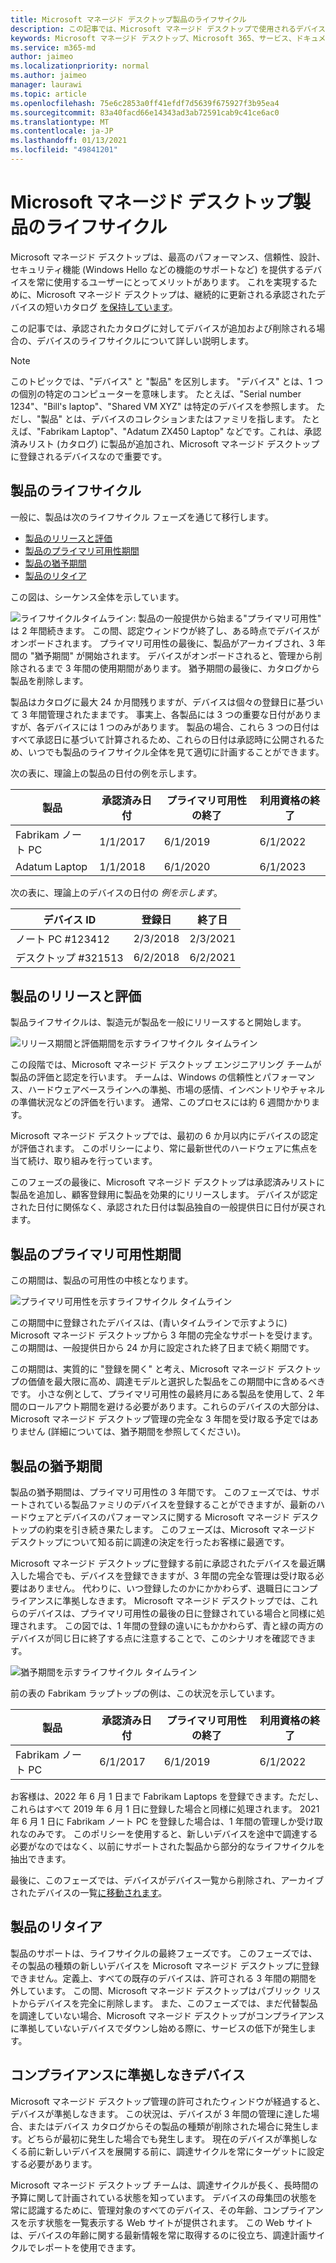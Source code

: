 ```yaml
---
title: Microsoft マネージド デスクトップ製品のライフサイクル
description: この記事では、Microsoft マネージド デスクトップで使用されるデバイスの仕様を示します。
keywords: Microsoft マネージド デスクトップ、Microsoft 365、サービス、ドキュメント
ms.service: m365-md
author: jaimeo
ms.localizationpriority: normal
ms.author: jaimeo
manager: laurawi
ms.topic: article
ms.openlocfilehash: 75e6c2853a0ff41efdf7d5639f675927f3b95ea4
ms.sourcegitcommit: 83a40facd66e14343ad3ab72591cab9c41ce6ac0
ms.translationtype: MT
ms.contentlocale: ja-JP
ms.lasthandoff: 01/13/2021
ms.locfileid: "49841201"
---
```

# <a name="microsoft-managed-desktop-product-lifecycle"></a>Microsoft マネージド デスクトップ製品のライフサイクル

Microsoft マネージド デスクトップは、最高のパフォーマンス、信頼性、設計、セキュリティ機能 (Windows Hello などの機能のサポートなど) を提供するデバイスを常に使用するユーザーにとってメリットがあります。 これを実現するために、Microsoft マネージド デスクトップは、継続的に更新される承認されたデバイスの短いカタログ [を保持しています](device-list.md)。 
 
この記事では、承認されたカタログに対してデバイスが追加および削除される場合の、デバイスのライフサイクルについて詳しい説明します。 

> [!NOTE]
> このトピックでは、"デバイス" と "製品" を区別します。 "デバイス" とは、1 つの個別の特定のコンピューターを意味します。 たとえば、"Serial number 1234"、"Bill's laptop"、"Shared VM XYZ" は特定のデバイスを参照します。 ただし、"製品" とは、デバイスのコレクションまたはファミリを指します。 たとえば、"Fabrikam Laptop"、"Adatum ZX450 Laptop" などです。これは、承認済みリスト (カタログ) に[](device-list.md)製品が追加され、Microsoft マネージド デスクトップに登録されるデバイスなので重要です。

## <a name="product-lifecycle"></a>製品のライフサイクル

 一般に、製品は次のライフサイクル フェーズを通じて移行します。

- [製品のリリースと評価](#product-release-and-evaluation)
- [製品のプライマリ可用性期間](#product-primary-availability-period)
- [製品の猶予期間](#product-grace-period)
- [製品のリタイア](#product-retirement)


この図は、シーケンス全体を示しています。

![ライフサイクルタイムライン: 製品の一般提供から始まる"プライマリ可用性" は 2 年間続きます。 この間、認定ウィンドウが終了し、ある時点でデバイスがオンボードされます。 プライマリ可用性の最後に、製品がアーカイブされ、3 年間の "猶予期間" が開始されます。 デバイスがオンボードされると、管理から削除されるまで 3 年間の使用期間があります。 猶予期間の最後に、カタログから製品を削除します。](../../media/non-dark1-edits.PNG)

製品はカタログに最大 24 か月間残ります<em></em>が、デバイスは個々の登録日に基づいて 3 年間管理されたままです。 事実上、各製品には 3 つの重要な日付がありますが、各デバイスには 1 つのみがあります。 製品の場合、これら 3 つの日付はすべて承認日<em></em>に基づいて計算されるため、これらの日付は承認時に公開されるため、いつでも製品のライフサイクル全体を見て適切に計画することができます。

次の表に、理論上の製品の日付の例を示します。


|製品  |承認済み日付  |プライマリ可用性の終了  |利用資格の終了  |
|---------|---------|---------|---------|
|Fabrikam ノート PC    | 1/1/2017 | 6/1/2019 | 6/1/2022 |
|Adatum Laptop   | 1/1/2018 | 6/1/2020 | 6/1/2023  |

次の表に、理論上のデバイスの日付の *例を示します*。


|デバイス ID  |登録日  |終了日  |
|---------|---------|---------|
|ノート PC #123412     |  2/3/2018       |  2/3/2021       |
|デスクトップ #321513     | 6/2/2018        |  6/2/2021       |


## <a name="product-release-and-evaluation"></a>製品のリリースと評価

製品ライフサイクルは、製造元が製品を一般にリリースすると開始します。

![リリース期間と評価期間を示すライフサイクル タイムライン](../../media/non-dark3-edits.PNG)

この段階では、Microsoft マネージド デスクトップ エンジニアリング チームが製品の評価と認定を行います。 チームは、Windows の信頼性とパフォーマンス、ハードウェアベースラインへの準拠、市場の感情、インベントリやチャネルの準備状況などの評価を行います。 通常、このプロセスには約 6 週間かかります。
  
Microsoft マネージド デスクトップでは、最初の 6 か月以内にデバイスの認定が評価されます。 このポリシーにより、常に最新世代のハードウェアに焦点を当て続け、取り組みを行っています。
 
このフェーズの最後に、Microsoft マネージド デスクトップは承認済みリストに[](device-list.md)製品を追加し、顧客登録用に製品を効果的にリリースします。 デバイスが認定された日付に関係なく、承認された日付は製品独自の一般提供日に日付が戻されます。 


## <a name="product-primary-availability-period"></a>製品のプライマリ可用性期間

この期間は、製品の可用性の中核となります。

![プライマリ可用性を示すライフサイクル タイムライン](../../media/non-dark4-edits.PNG)

この期間中に登録されたデバイスは、(青いタイムラインで示すように) Microsoft マネージド デスクトップから 3 年間の完全なサポートを受けます。 この期間は、一般提供日から 24 か月に設定された終了日まで続く期間です。

この期間は、実質的に "登録を開く" と考え、Microsoft マネージド デスクトップの価値を最大限に高め、調達モデルと選択した製品をこの期間中に含めるべきです。 小さな例として、プライマリ可用性の最終月にある製品を使用して、2 年間のロールアウト期間を避ける必要があります。これらのデバイスの大部分は、Microsoft マネージド デスクトップ管理の完全な 3 年間を受[](#product-grace-period)け取る予定ではありません (詳細については、猶予期間を参照してください)。  

## <a name="product-grace-period"></a>製品の猶予期間

製品の猶予期間は、プライマリ可用性の 3 年間です。 このフェーズでは、サポートされている製品ファミリのデバイスを登録することができますが、最新のハードウェアとデバイスのパフォーマンスに関する Microsoft マネージド デスクトップの約束を引き続き果たします。 このフェーズは、Microsoft マネージド デスクトップについて知る前に調達の決定を行ったお客様に最適です。 

Microsoft マネージド デスクトップに登録する前に承認されたデバイスを最近購入した場合でも、デバイスを登録できますが、3 年間の完全な管理は受け取る必要はありません。 代わりに、いつ登録したのかにかかわらず、退職日にコンプライアンスに準拠しなきます。 Microsoft マネージド デスクトップでは、これらのデバイスは、プライマリ可用性の最後の日に登録されている場合と同様に処理されます。 この図では、1 年間の登録の違いにもかかわらず、青と緑の両方のデバイスが同じ日に終了する点に注意することで、このシナリオを確認できます。


![猶予期間を示すライフサイクル タイムライン](../../media/non-dark2-edits.PNG)

前の表の Fabrikam ラップトップの例は、この状況を示しています。 

|製品  |承認済み日付  |プライマリ可用性の終了  |利用資格の終了  |
|---------|---------|---------|---------|
|Fabrikam ノート PC    | 6/1/2017 | 6/1/2019 | 6/1/2022 |

お客様は、2022 年 6 月 1 日まで Fabrikam Laptops を登録できます。ただし、これらはすべて 2019 年 6 月 1 日に登録した場合と同様に処理されます。 2021 年 6 月 1 日に Fabrikam ノート PC を登録した場合は、1 年間の管理しか受け取れなのみです。 このポリシーを使用すると、新しいデバイスを途中で調達する必要がなのではなく、以前にサポートされた製品から部分的なライフサイクルを抽出できます。 

最後に、このフェーズでは、デバイスがデバイス一覧[](device-list.md)から削除され、アーカイブされたデバイスの一覧[に移動されます](archived-device-list.md)。


## <a name="product-retirement"></a>製品のリタイア

製品のサポートは、ライフサイクルの最終フェーズです。 このフェーズでは、その製品の種類の新しいデバイスを Microsoft マネージド デスクトップに登録できません。定義上、すべての既存のデバイスは、許可される 3 年間の期間を外しています。 この間、Microsoft マネージド デスクトップはパブリック リストからデバイスを完全に削除します。 また、このフェーズでは、まだ代替製品を調達していない場合、Microsoft マネージド デスクトップがコンプライアンスに準拠していないデバイスでダウンし始める際に、サービスの低下が発生します。 

## <a name="devices-that-are-out-of-compliance"></a>コンプライアンスに準拠しなきデバイス

Microsoft マネージド デスクトップ管理の許可されたウィンドウが経過すると、デバイスが準拠しなきます。 この状況は、デバイスが 3 年間の管理に達した場合、またはデバイス カタログからその製品の種類が削除された場合に発生します。どちらが最初に発生した場合でも発生します。 現在のデバイスが準拠しなくる前に新しいデバイスを展開する前に、調達サイクルを常にターゲットに設定する必要があります。

Microsoft マネージド デスクトップ チームは、調達サイクルが長く、長時間の予算に関して計画されている状態を知っています。 デバイスの母集団の状態を常に認識するために、管理対象のすべてのデバイス、その年齢[](https://aka.ms/mmdportal)、コンプライアンスを示す状態を一覧表示する Web サイトが提供されます。 この Web サイトは、デバイスの年齢に関する最新情報を常に取得するのに役立ち、調達計画サイクルでレポートを使用できます。 








